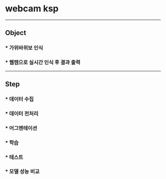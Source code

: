 # webcam ksp

<hr>

## Object
### * 가위바위보 인식
### * 웹캠으로 실시간 인식 후 결과 출력

<hr>

## Step
### * 데이터 수집
### * 데이터 전처리
### * 어그멘테이션
### * 학습
### * 테스트
### * 모델 성능 비교

